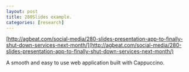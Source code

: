 ```yaml
---
layout: post
title: 280Slides example.
categories: [research]
---
```


[http://agbeat.com/social-media/280-slides-presentation-app-to-finally-shut-down-services-next-month/](http://agbeat.com/social-media/280-slides-presentation-app-to-finally-shut-down-services-next-month/)

A smooth and easy to use web application built with Cappuccino.
